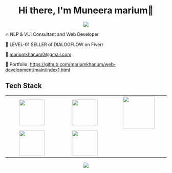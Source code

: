 <body>
  <div align="center">
    <h1> Hi there, I'm Muneera marium👋<a href="https://github.com/mariumkhanum/web-development/blob/main/index1.html"></h1>
  </div>
<p align="center">
<a href="https://github.com/mariumkhanum"><img src="https://readme-typing-svg.herokuapp.com/?lines=Web+Developer;Developer&font=Roboto&size=26&duration=3500&pause=500&center=true&width=500&height=50&color=eab676"></a>
	
<!-- ## My WordPress Course 
- [Mubashar Nouman](https://www.youtube.com/channel/UC6lUUWMyuiibsJzV8BNdaEQ)
 -->


🔥 NLP & VUI Consultant and Web Developer 

💸 LEVEL-01 SELLER of DIALOGFLOW on Fiverr

📧 mariumkhanum0@gmail.com

🎨 Portfolio: https://github.com/mariumkhanum/web-development/main/index1.html


<h2>Tech Stack</h2>

<table width="100">
<tr>
    <td align='center' width="200">
        <img src="https://upload.wikimedia.org/wikipedia/commons/thumb/b/b2/Bootstrap_logo.svg/1200px-Bootstrap_logo.svg.png" width="80">
    </td>
 <td align='center' width="200">
        <img src="https://github.com/abranhe/programming-languages-logos/blob/master/src/javascript/javascript.svg" width="80">
    </td>
 <td align='center' width="200">
        <img src="https://fiverr-res.cloudinary.com/npm-assets/layout-server/fiverr-og-logo.5fd6463.png" width="100">
    </td>
</tr>
 
<tr>
    <td align='center'>
        <img src="https://upload.wikimedia.org/wikipedia/commons/thumb/3/38/HTML5_Badge.svg/600px-HTML5_Badge.svg.png"  width="80">
    </td>
 <td align='center'>
        <img src="https://github.com/bestofjs/bestofjs-webui/blob/master/public/logos/vscode.svg" width="80">
    </td>
</tr>
</table>
</p>
<p align="center">
<a href="mailto:mariumkhanum0@gmail.com"><img src="https://img.shields.io/badge/-mariumkhanum0@gmail.com-D14836?style=flat&logo=Gmail&logoColor=white"/></a>
 </p>
 
<br>

